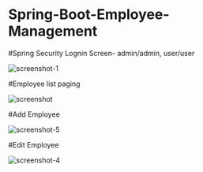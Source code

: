 # Spring-Boot-Employee-Management

 #Spring Security Lognin Screen- admin/admin, user/user
 
![screenshot-1](https://cloud.githubusercontent.com/assets/16677013/16341021/a814d312-39f0-11e6-8f7f-6a55b09c8c64.png)

#Employee list paging
  
![screenshot](https://cloud.githubusercontent.com/assets/16677013/16340898/10b00ad2-39f0-11e6-9f4d-030322ec30ed.png)

#Add Employee

![screenshot-5](https://cloud.githubusercontent.com/assets/16677013/16341018/a811c67c-39f0-11e6-94ef-8d7b54804ba9.png)

#Edit Employee

![screenshot-4](https://cloud.githubusercontent.com/assets/16677013/16341020/a812308a-39f0-11e6-874b-1523d632aa03.png)

